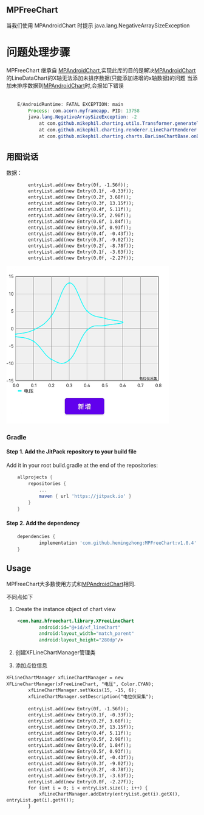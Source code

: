 ## MPFreeChart
当我们使用 MPAndroidChart 时提示 java.lang.NegativeArraySizeException

# 问题处理步骤

MPFreeChart 继承自 [MPAndroidChart](https://github.com/PhilJay/MPAndroidChart),实现此库的目的是解决[MPAndroidChart](https://github.com/PhilJay/MPAndroidChart)的LineDataChart的X轴无法添加未排序数据(只能添加递增的x轴数据)的问题
当添加未排序数据到[MPAndroidChart](https://github.com/PhilJay/MPAndroidChart)时,会报如下错误

```java

    E/AndroidRuntime: FATAL EXCEPTION: main
        Process: com.acorn.myframeapp, PID: 13758
        java.lang.NegativeArraySizeException: -2
            at com.github.mikephil.charting.utils.Transformer.generateTransformedValuesLine(Transformer.java:178)
            at com.github.mikephil.charting.renderer.LineChartRenderer.drawValues(LineChartRenderer.java:567)
            at com.github.mikephil.charting.charts.BarLineChartBase.onDraw(BarLineChartBase.java:297)

```

## 用图说话
数据：
```data
        entryList.add(new Entry(0f, -1.56f));
        entryList.add(new Entry(0.1f, -0.33f));
        entryList.add(new Entry(0.2f, 3.68f));
        entryList.add(new Entry(0.3f, 13.15f));
        entryList.add(new Entry(0.4f, 5.11f));
        entryList.add(new Entry(0.5f, 2.98f));
        entryList.add(new Entry(0.6f, 1.84f));
        entryList.add(new Entry(0.5f, 0.93f));
        entryList.add(new Entry(0.4f, -0.43f));
        entryList.add(new Entry(0.3f, -9.02f));
        entryList.add(new Entry(0.2f, -8.78f));
        entryList.add(new Entry(0.1f, -3.63f));
        entryList.add(new Entry(0.0f, -2.27f));
```

![github](https://github.com/hemingzhong/MPFreeChart/blob/main/freechart.png)




### Gradle


#### Step 1. Add the JitPack repository to your build file

Add it in your root build.gradle at the end of the repositories:

```groovy
	allprojects {
		repositories {
			...
			maven { url 'https://jitpack.io' }
		}
	}
```

#### Step 2. Add the dependency

```groovy
	dependencies {
	        implementation 'com.github.hemingzhong:MPFreeChart:v1.0.4'
	}
```

## Usage

MPFreeChart大多数使用方式和[MPAndroidChart](https://github.com/PhilJay/MPAndroidChart)相同.

不同点如下

1. Create the instance object of chart view
```xml
    <com.hamz.hfreechart.library.XFreeLineChart
            android:id="@+id/xf_lineChart"
            android:layout_width="match_parent"
            android:layout_height="280dp"/>
  ```

2. 创建XFLineChartManager管理类

3. 添加点位信息

```activity
XFLineChartManager xfLineChartManager = new XFLineChartManager(xFreeLineChart, "电压", Color.CYAN);
        xfLineChartManager.setYAxis(15, -15, 6);
        xfLineChartManager.setDescription("电位仪采集");

        entryList.add(new Entry(0f, -1.56f));
        entryList.add(new Entry(0.1f, -0.33f));
        entryList.add(new Entry(0.2f, 3.68f));
        entryList.add(new Entry(0.3f, 13.15f));
        entryList.add(new Entry(0.4f, 5.11f));
        entryList.add(new Entry(0.5f, 2.98f));
        entryList.add(new Entry(0.6f, 1.84f));
        entryList.add(new Entry(0.5f, 0.93f));
        entryList.add(new Entry(0.4f, -0.43f));
        entryList.add(new Entry(0.3f, -9.02f));
        entryList.add(new Entry(0.2f, -8.78f));
        entryList.add(new Entry(0.1f, -3.63f));
        entryList.add(new Entry(0.0f, -2.27f));
        for (int i = 0; i < entryList.size(); i++) {
            xfLineChartManager.addEntry(entryList.get(i).getX(), entryList.get(i).getY());
        }
```